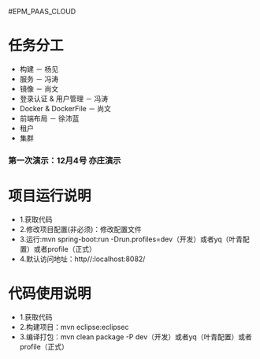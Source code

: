 #EPM_PAAS_CLOUD

# 任务分工

- 构建 － 杨见
- 服务 － 冯涛
- 镜像 － 尚文
- 登录认证 & 用户管理 － 冯涛
- Docker & DockerFile  － 尚文
- 前端布局  － 徐沛蓝
- 租户
- 集群

### 第一次演示：12月4号 亦庄演示

# 项目运行说明
- 1.获取代码
- 2.修改项目配置(非必须)：修改配置文件
- 3.运行:mvn spring-boot:run -Drun.profiles=dev（开发）或者yq（叶青配置）或者profile（正式）
- 4.默认访问地址：http//:localhost:8082/

# 代码使用说明
- 1.获取代码
- 2.构建项目：mvn eclipse:eclipsec
- 3.编译打包：mvn clean package -P dev（开发）或者yq（叶青配置）或者profile（正式）
